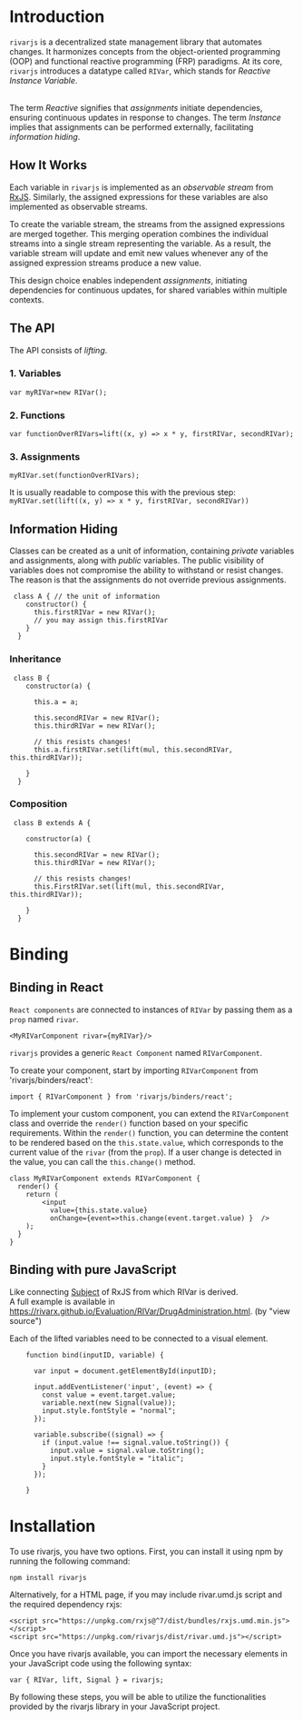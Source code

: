 # Introduction
`rivarjs` is a decentralized state management library that automates changes. It harmonizes concepts from the object-oriented programming (OOP) and functional reactive programming (FRP) paradigms. At its core, `rivarjs` introduces a datatype called `RIVar`, which stands for *Reactive Instance Variable*.<br><br> 

The term *Reactive* signifies that *assignments* initiate dependencies, ensuring continuous updates in response to changes. The term *Instance* implies that assignments can be performed externally, facilitating *information hiding*.

## How It Works

Each variable in `rivarjs` is implemented as an *observable stream* from [RxJS](http://reactivex.io/rxjs). Similarly, the assigned expressions for these variables are also implemented as observable streams. 

To create the variable stream, the streams from the assigned expressions are merged together. This merging operation combines the individual streams into a single stream representing the variable. As a result, the variable stream will update and emit new values whenever any of the assigned expression streams produce a new value.

This design choice enables independent *assignments*, initiating dependencies for continuous updates, for shared variables within multiple contexts.

## The API

The API consists of *lifting*.

### 1. Variables

`var myRIVar=new RIVar();`
### 2. Functions

`var functionOverRIVars=lift((x, y) => x * y, firstRIVar, secondRIVar);`
### 3. Assignments

`myRIVar.set(functionOverRIVars);`

It is usually readable to compose this with the previous step:<br>
`myRIVar.set(lift((x, y) => x * y, firstRIVar, secondRIVar))`

## Information Hiding

Classes can be created as a unit of information, containing *private* variables and assignments, along with *public* variables. The public visibility of variables does not compromise the ability to withstand or resist changes. The reason is that the assignments do not override previous assignments.

```
 class A { // the unit of information
    constructor() {
      this.firstRIVar = new RIVar();   
      // you may assign this.firstRIVar
    }
  }
```

### Inheritance

```
 class B {
    constructor(a) {

      this.a = a;

      this.secondRIVar = new RIVar();
      this.thirdRIVar = new RIVar();

      // this resists changes!
      this.a.firstRIVar.set(lift(mul, this.secondRIVar, this.thirdRIVar));

    }
  }
```

### Composition

```
 class B extends A {

    constructor(a) {

      this.secondRIVar = new RIVar();
      this.thirdRIVar = new RIVar();

      // this resists changes!
      this.FirstRIVar.set(lift(mul, this.secondRIVar, this.thirdRIVar));

    }
  }
```

# Binding



## Binding in React

`React components` are connected to instances of `RIVar` by passing them as a `prop` named `rivar`.

```
<MyRIVarComponent rivar={myRIVar}/> 
```
`rivarjs` provides a generic `React Component` named `RIVarComponent`.

To create your component, start by importing `RIVarComponent` from 'rivarjs/binders/react':<br>
```
import { RIVarComponent } from 'rivarjs/binders/react';
```

To implement your custom component, you can extend the `RIVarComponent` class and override the `render()` function based on your specific requirements. Within the `render()` function, you can determine the content to be rendered based on the `this.state.value`, which corresponds to the current value of the `rivar` (from the `prop`). If a user change is detected in the value, you can call the `this.change()` method.


```
class MyRIVarComponent extends RIVarComponent {
  render() {
    return (
        <input
          value={this.state.value}
          onChange={event=>this.change(event.target.value) }  />
    );
  }
}
```


## Binding with pure JavaScript
Like connecting [Subject](https://rxjs.dev/guide/subject) of RxJS from which RIVar is derived.<br>
A full example is available in
https://rivarx.github.io/Evaluation/RIVar/DrugAdministration.html. (by "view source")

Each of the lifted variables need to be connected to a visual element.

```
    function bind(inputID, variable) {

      var input = document.getElementById(inputID);

      input.addEventListener('input', (event) => {
        const value = event.target.value;
        variable.next(new Signal(value));
        input.style.fontStyle = "normal";
      });

      variable.subscribe((signal) => {
        if (input.value !== signal.value.toString()) {
          input.value = signal.value.toString();
          input.style.fontStyle = "italic";
        }
      });

    }
```


# Installation
To use rivarjs, you have two options. First, you can install it using npm by running the following command:<br>

```shell
npm install rivarjs
```

Alternatively, for a HTML page, if you may include rivar.umd.js script and the required dependency rxjs:<br>
```
<script src="https://unpkg.com/rxjs@^7/dist/bundles/rxjs.umd.min.js"></script>
<script src="https://unpkg.com/rivarjs/dist/rivar.umd.js"></script>
```
Once you have rivarjs available, you can import the necessary elements in your JavaScript code using the following syntax:<br>
```
var { RIVar, lift, Signal } = rivarjs;
```
By following these steps, you will be able to utilize the functionalities provided by the rivarjs library in your JavaScript project.




